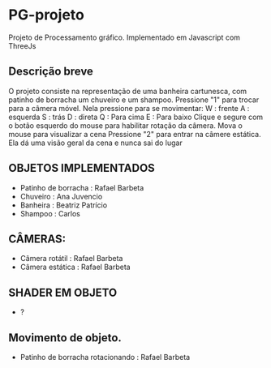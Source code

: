 # PG-projeto
Projeto de Processamento gráfico. Implementado em Javascript com ThreeJs

## Descrição breve
O projeto consiste na representação de uma banheira cartunesca, com patinho de borracha
um chuveiro e um shampoo. 
Pressione "1" para trocar para a câmera móvel. Nela pressione para se movimentar:
W : frente
A : esquerda
S : trás
D : direta
Q : Para cima
E : Para baixo
Clique e segure com o botão esquerdo do mouse para habilitar rotação da câmera. Mova o mouse para visualizar a cena
Pressione "2" para entrar na câmere estática. Ela dá uma visão geral da cena e nunca sai do lugar

## OBJETOS IMPLEMENTADOS
- Patinho de borracha : Rafael Barbeta
- Chuveiro : Ana Juvencio
- Banheira : Beatriz Patrício
- Shampoo : Carlos

## CÂMERAS:
- Câmera rotátil : Rafael Barbeta
- Câmera estática : Rafael Barbeta

## SHADER EM OBJETO
- ?

## Movimento de objeto.
- Patinho de borracha rotacionando : Rafael Barbeta


